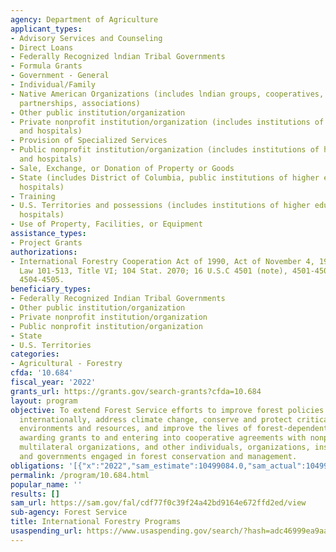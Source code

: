```yaml
---
agency: Department of Agriculture
applicant_types:
- Advisory Services and Counseling
- Direct Loans
- Federally Recognized lndian Tribal Governments
- Formula Grants
- Government - General
- Individual/Family
- Native American Organizations (includes lndian groups, cooperatives, corporations,
  partnerships, associations)
- Other public institution/organization
- Private nonprofit institution/organization (includes institutions of higher education
  and hospitals)
- Provision of Specialized Services
- Public nonprofit institution/organization (includes institutions of higher education
  and hospitals)
- Sale, Exchange, or Donation of Property or Goods
- State (includes District of Columbia, public institutions of higher education and
  hospitals)
- Training
- U.S. Territories and possessions (includes institutions of higher education and
  hospitals)
- Use of Property, Facilities, or Equipment
assistance_types:
- Project Grants
authorizations:
- International Forestry Cooperation Act of 1990, Act of November 4, 1990, Public
  Law 101-513, Title VI; 104 Stat. 2070; 16 U.S.C 4501 (note), 4501-4503, 4503a-d,
  4504-4505.
beneficiary_types:
- Federally Recognized Indian Tribal Governments
- Other public institution/organization
- Private nonprofit institution/organization
- Public nonprofit institution/organization
- State
- U.S. Territories
categories:
- Agricultural - Forestry
cfda: '10.684'
fiscal_year: '2022'
grants_url: https://grants.gov/search-grants?cfda=10.684
layout: program
objective: To extend Forest Service efforts to improve forest policies and practices
  internationally, address climate change, conserve and protect critical global forest
  environments and resources, and improve the lives of forest-dependent peoples by
  awarding grants to and entering into cooperative agreements with nonprofit organizations,
  multilateral organizations, and other individuals, organizations, institutions,
  and governments engaged in forest conservation and management.
obligations: '[{"x":"2022","sam_estimate":10499084.0,"sam_actual":10499084.0,"usa_spending_actual":9313630.48},{"x":"2023","sam_estimate":55470394.0,"sam_actual":0.0,"usa_spending_actual":9387418.070000002},{"x":"2024","sam_estimate":0.0,"sam_actual":0.0,"usa_spending_actual":5617856.38}]'
permalink: /program/10.684.html
popular_name: ''
results: []
sam_url: https://sam.gov/fal/cdf77f0c39f24a42bd9164e672ffd2ed/view
sub-agency: Forest Service
title: International Forestry Programs
usaspending_url: https://www.usaspending.gov/search/?hash=adc46999ea9aa811d4c1b2b6b2f40710
---
```


